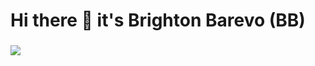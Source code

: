 # Hi there 👋 it's Brighton Barevo (BB) 
<h3 style="align=Center">
  <img src="https://media.giphy.com/media/k9ubdyiX9kqRlmlweG/giphy.gif">
</h3>

